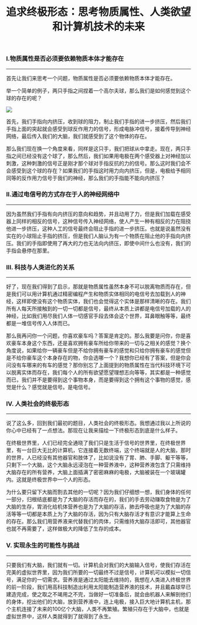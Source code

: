﻿---
title: "追求终极形态：思考物质属性、人类欲望和计算机技术的未来"
excerpt: "营养液是通过太阳能去维持的，我想在人类进入终极世界的前一阶段，我们用高科技制造出利用太阳能制造营养液的技术，并且戴森球早已建造完成，使之取之不竭用之不完。"
categories:
  - 哲学
  - 物理
tags:
  - 物质
  - 精神
  - 大脑
  - 存在
  - 真实
header:
  overlay_image: /assets/images/社会.jpg
tagline: 探索物质属性、人类欲望和计算机技术的发展趋势，探讨它们在未来可能达到的终极形态，以及对人类社会和个人的影响。  
---
### I.物质属性是否必须要依赖物质本体才能存在

---

首先让我们来思考一个问题，物质属性是否必须要依赖物质本体才能存在。

举一个简单的例子，两只手指之间捏着一个高尔夫球，那么我们是如何感觉到这个球的存在的呢？

![](https://www.hualigs.cn/image/64732e34a2a52.jpg)

首先，我们手指向内挤压，收到球的阻力，制止我们手指的进一步挤压，然后我们手指上面的突起就会感受到球反作用力的信号，形成电脉冲信号，接着传导到神经网络，最后传入我们的大脑，我们就感受到了这个物体的存在。

那么我们现在换一个角度来看，同样是这只手，我们把球从中拿走。现在，两只手指之间已经没有这个球了，那么然后，我们如果用电极在两个感受器上对神经加以刺激，这种刺激的信号正是刚才那个球对手指反抗的力的信号。那么这时我们会不会感受到这个球的存在？如果我们的手指这时用力向内挤压，但是，电极给予相同同等的反作用力信号于我们的神经，那么我们的手指能不能向内挤压？

### II.通过电信号的方式存在于人的神经网络中

---

因为虽然我们手指有向内挤压的意向和趋势，并且动用了力，但是我们加载在感受器上同样的相反的信号，这种信号传入神经网络，使人产生一种有相反的力在阻挠他进一步挤压，这种人工的信号最终会阻止手指的进一步挤压。也就是说虽然没有实在的小球阻止手指的挤压，但是我们人脑认为有一个物质在阻止他的手指向内挤压。我们的手指即使用了再大的力也无法向内挤压，即使中间什么也没有，我们的手指会悬停在那里。

### III. 科技与人类进化的关系

---

好了，现在我们得到了启示，那就是物质属性虽然本身不可以脱离物质而存在，但是我们可以用计算机通过精密编程产生和物质实体相同的电信号去加载到人的神经，这样即使没有这个物质实体，我们也会觉得这个实体是那样清晰的存在。我们所有人每天所接触到的一切一切都是信号，最终从本质上讲都是电信号加载的人的神经，比如我们用尽我们人体一切感官手段去体会这个世界，耳鼻眼触等等，最终都是一堆信号传入人体而已。

那么我再问你一个问题，你喜欢豪车吗？答案是肯定的。那么我要是问你，你是喜欢豪车本身这个东西，还是喜欢拥有豪车所给你带来的一切与之相关的感觉？换个角度说，如果给你一辆豪车但是不给你拥有豪车的感觉和只给你拥有豪车的感觉但是不给你豪车这个本身存在的物，你会选哪一个？我想你已经有了答案，但是你会问没有车哪来的有车的感觉？那你别忘了上面提到的物质属性在当代科技环境下可以脱离实体而存在，我们每个人的所有欲望愿望理想志向等等，其实都是一种感觉而已，我们并不是要得到这个事物本身，而是要得到这个拥有这个事物的感觉，感觉是什么？感觉就是信号。是电信号。

### IV. 人类社会的终极形态

---

说了这么多，回到我们最初的题目，人类社会的终极形态。我想通过我以上所说的你心中已经有了一点想法。那现在让我来描绘一下终极形态到底是什么样子。

在终极世界里，人们已经完全通晓了我们只是生活于信号的世界里，在终极世界里，有一台巨大无比的计算机，它连接着无数终端，这个终端就是人的大脑，那时的世界，人已经没有其他器官和肢体了，比如说没有了胃、肺、手脚、躯干等等，只剩下一个大脑，这个大脑永远浸泡在一种营养液中，这种营养液包含了只需维持大脑存在的所有营养，大脑上面插满了密密麻麻的电极，大脑被装在一个玻璃罐内。这就是终极世界中一个人的形态。

为什么要只留下大脑而割去其他的一切呢？因为我们仔细想一想，我们身体的任何一部分，归根结底都是为了大脑的存活而存在的，我们的手去劳动赚取食物是为了大脑的生存，胃消化给机体营养也是为了大脑的存活，肺去呼吸也是为了大脑的存活等等一切都是本质上为了大脑的存活，因为只有大脑存活才有意识才能算上生命的存在。那么我们用营养液来代替我们的肉体，只需维持大脑存活即可，其他器官也就不再需要了，这样做极大的降低了生存的成本。

### V. 实现永生的可能性与挑战

---

只要我们有大脑，我们就有一切。计算机会对我们的大脑输入信号，使我们存活在完美的虚拟世界里，因为我们所要的一切最终不过是信号，计算机可以模拟一切信号，满足你的一切需求。营养液是通过太阳能去维持的，我想在人类进入终极世界的前一阶段，我们用高科技制造出利用太阳能制造营养液的技术，并且戴森球早已建造完成，使之取之不竭用之不完，当做好一切准备后，就会由机器人来解剖他们的身体，挖出他们的大脑，放到营养液中，连上电极，接入巨大地计算机主机，那个主机连接了未来的100亿个大脑，人类不再繁殖。繁殖只存在于大脑中，也就是虚拟世界中，这样人类就得到了就得到了永生。
